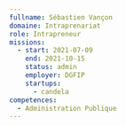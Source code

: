 ```yaml
---
fullname: Sébastien Vançon
domaine: Intraprenariat
role: Intrapreneur
missions:
  - start: 2021-07-09
    end: 2021-10-15
    status: admin
    employer: DGFIP
    startups:
      - candela
competences:
  - Administration Publique
---
```

